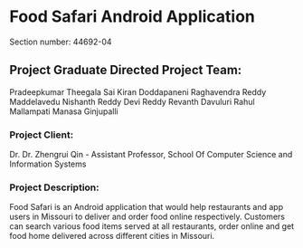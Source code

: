 # Food Safari Android Application
Section number: 44692-04


## Project Graduate Directed Project Team:
Pradeepkumar Theegala
Sai Kiran Doddapaneni
Raghavendra Reddy Maddelavedu
Nishanth Reddy Devi Reddy
Revanth Davuluri
Rahul Mallampati
Manasa Ginjupalli


### Project Client:
Dr. Dr. Zhengrui Qin - Assistant Professor, School Of Computer Science and Information Systems
### Project Description:
Food Safari is an Android application that would help restaurants and app users in Missouri to deliver and order food online respectively. Customers can search various food items served at all restaurants, order online and get food home delivered across different cities in Missouri.

